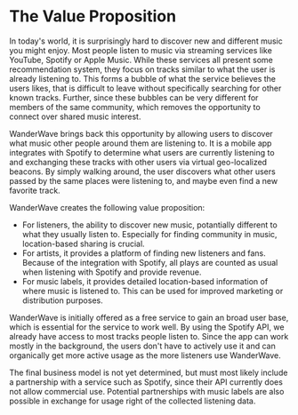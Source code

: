 # The Value Proposition

In today's world, it is surprisingly hard to discover new and different music you might enjoy. Most people listen to music via streaming services like YouTube, Spotify or Apple Music. While these services all present some recommendation system, they focus on tracks similar to what the user is already listening to. This forms a bubble of what the service believes the users likes, that is difficult to leave without specifically searching for other known tracks. Further, since these bubbles can be very different for members of the same community, which removes the opportunity to connect over shared music interest.

WanderWave brings back this opportunity by allowing users to discover what music other people around them are listening to. It is a mobile app integrates with Spotify to determine what users are currently listening to and exchanging these tracks with other users via virtual geo-localized beacons. By simply walking around, the user discovers what other users passed by the same places were listening to, and maybe even find a new favorite track.

WanderWave creates the following value proposition:
- For listeners, the ability to discover new music, potantially different to what they usually listen to. Especially for finding community in music, location-based sharing is crucial.
- For artists, it provides a platform of finding new listeners and fans. Because of the integration with Spotify, all plays are counted as usual when listening with Spotify and provide revenue.
- For music labels, it provides detailed location-based information of where music is listened to. This can be used for improved marketing or distribution purposes.

WanderWave is initially offered as a free service to gain an broad user base, which is essential for the service to work well. By using the Spotify API, we already have access to most tracks people listen to. Since the app can work mostly in the background, the users don't have to actively use it and can organically get more active usage as the more listeners use WanderWave.

The final business model is not yet determined, but must most likely include a partnership with a service such as Spotify, since their API currently does not allow commercial use. Potential partnerships with music labels are also possible in exchange for usage right of the collected listening data.